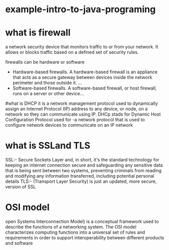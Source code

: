 # example-intro-to-java-programing
# what is firewall
a network security device that monitors traffic to or from your network. It allows or blocks traffic based on a defined set of security rules.

firewalls can be hardware or software
* Hardware-based firewalls. A hardware-based firewall is an appliance that acts as a secure gateway between devices inside the network perimeter and those outside it. ...
 * Software-based firewalls. A software-based firewall, or host firewall, runs on a server or other device...

#what is DHCP
it is a network management protocol used to dynamically assign an Internet Protocol (IP) address to any device, or node, on a network so they can communicate using IP.
DHCp stads for Dynamic Host Configuration Protocol
used for -a network protocol that is used to configure network devices to communicate on an IP network

# what is SSLand TLS
SSL:-  Secure Sockets Layer and, in short, it's the standard technology for keeping an internet connection secure and safeguarding any sensitive data that is being sent between two systems, preventing criminals from reading and modifying any information transferred, including potential personal details
TLS:-  (Transport Layer Security) is just an updated, more secure, version of SSL

# OSI model
open Systems Interconnection Model) is a conceptual framework used to describe the functions of a networking system. The OSI model characterizes computing functions into a universal set of rules and requirements in order to support interoperability between different products and software
